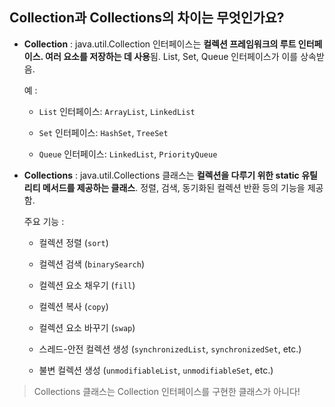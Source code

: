 ## Collection과 Collections의 차이는 무엇인가요?

- **Collection** : java.util.Collection 인터페이스는 **컬렉션 프레임워크의 루트 인터페이스. 여러 요소를 저장하는 데 사용**됨. List, Set, Queue 인터페이스가 이를 상속받음.

  예 :

  - `List` 인터페이스: `ArrayList`, `LinkedList`

  - `Set` 인터페이스: `HashSet`, `TreeSet`
  - `Queue` 인터페이스: `LinkedList`, `PriorityQueue`

- **Collections** : java.util.Collections 클래스는 **컬렉션을 다루기 위한 static 유틸리티 메서드를 제공하는 클래스**. 정렬, 검색, 동기화된 컬렉션 반환 등의 기능을 제공함.

  주요 기능 :

  - 컬렉션 정렬 (`sort`)

  - 컬렉션 검색 (`binarySearch`)
  - 컬렉션 요소 채우기 (`fill`)
  - 컬렉션 복사 (`copy`)
  - 컬렉션 요소 바꾸기 (`swap`)
  - 스레드-안전 컬렉션 생성 (`synchronizedList`, `synchronizedSet`, etc.)
  - 불변 컬렉션 생성 (`unmodifiableList`, `unmodifiableSet`, etc.)

> Collections 클래스는 Collection 인터페이스를 구현한 클래스가 아니다!
